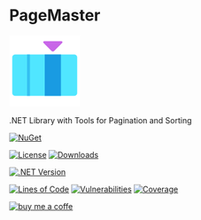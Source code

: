 # PageMaster

![PageMaster](https://raw.githubusercontent.com/lk-code/PageMaster/main/icon_128.png)


.NET Library with Tools for Pagination and Sorting

[![NuGet](https://img.shields.io/nuget/v/PageMaster.svg?style=flat-square)](https://www.nuget.org/packages/PageMaster/)

[![License](https://img.shields.io/github/license/lk-code/PageMaster.svg?style=flat-square)](https://github.com/lk-code/PageMaster/blob/master/LICENSE)
[![Downloads](https://img.shields.io/nuget/dt/PageMaster.svg?style=flat-square)](https://www.nuget.org/packages/PageMaster/)

[![.NET Version](https://img.shields.io/badge/dotnet%20version-net8.0-blue?style=flat-square)](https://www.nuget.org/packages/PageMaster/)

[![Lines of Code](https://sonarcloud.io/api/project_badges/measure?project=lk-code_PageMaster&metric=ncloc)](https://sonarcloud.io/summary/new_code?id=lk-code_PageMaster)
[![Vulnerabilities](https://sonarcloud.io/api/project_badges/measure?project=lk-code_PageMaster&metric=vulnerabilities)](https://sonarcloud.io/summary/new_code?id=lk-code_PageMaster)
[![Coverage](https://sonarcloud.io/api/project_badges/measure?project=lk-code_PageMaster&metric=coverage)](https://sonarcloud.io/summary/new_code?id=lk-code_PageMaster)

[![buy me a coffe](https://cdn.buymeacoffee.com/buttons/v2/default-yellow.png)](https://www.buymeacoffee.com/lk.code)
